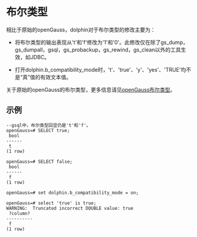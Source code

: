 # 布尔类型

相比于原始的openGauss，dolphin对于布尔类型的修改主要为：

- 将布尔类型的输出表现从't'和'f'修改为'1'和'0'。此修改仅在除了gs_dump，gs_dumpall，gsql，gs_probackup，gs_rewind，gs_clean以外的工具生效，如JDBC。

- 打开dolphin.b_compatibility_mode时，'t'、'true'、'y'、'yes'、'TRUE'均不是“真”值的有效文本值。

关于原始的openGauss的布尔类型，更多信息请见[openGauss布尔类型](../SQLReference/布尔类型.md)。

## 示例<a name="zh-cn_topic_0283137359_zh-cn_topic_0237121929_zh-cn_topic_0059777457_s2cf0ef56c49a4e58b4a2e5507196b56f"></a>

```
--gsql中，布尔类型回显仍是't'和'f'。
openGauss=# SELECT true;
 bool
------
 t
(1 row)

openGauss=# SELECT false;
 bool
------
 f
(1 row)

openGauss=# set dolphin.b_compatibility_mode = on;

openGauss=# select 'true' is true;
WARNING:  Truncated incorrect DOUBLE value: true
 ?column?
----------
 f
(1 row)
```

